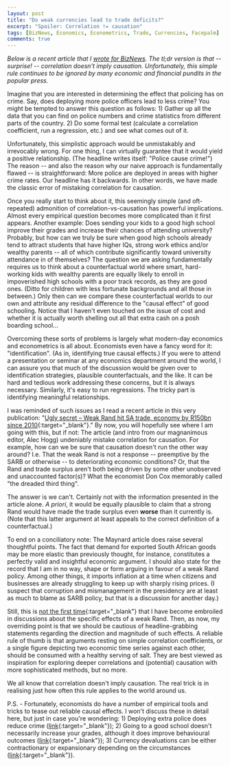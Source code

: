 ```yaml
---
layout: post
title: "Do weak currencies lead to trade deficits?"
excerpt: "Spoiler: Correlation != causation"
tags: [BizNews, Economics, Econometrics, Trade, Currencies, Facepalm]
comments: true
---
```


*Below is a recent article that I [wrote for BizNews](http://www.biznews.com/sa-investing/2016/04/04/debate-not-so-fast-maynard-weak-rand-causing-bad-trade-ac-isnt-logical/). The tl;dr version is that -- surprise! -- correlation doesn't imply causation. Unfortunately, this simple rule continues to be ignored by many economic and financial pundits in the popular press.*

Imagine that you are interested in determining the effect that policing has on crime. Say, does deploying more police officers lead to less crime? You might be tempted to answer this question as follows: 1) Gather up all the data that you can find on police numbers and crime statistics from different parts of the country. 2) Do some formal test (calculate a correlation coefficient, run a regression, etc.) and see what comes out of it.

Unfortunately, this simplistic approach would be unmistakably and irrevocably wrong. For one thing, I can virtually guarantee that it would yield a positive relationship. (The headline writes itself: "Police cause crime!") The reason -- and also the reason why our naive approach is fundamentally flawed -- is straightforward: More police are deployed in areas with higher crime rates. Our headline has it backwards. In other words, we have made the classic error of mistaking correlation for causation.

Once you really start to think about it, this seemingly simple (and oft-repeated) admonition of correlation-vs-causation has powerful implications. Almost every empirical question becomes more complicated than it first appears. Another example: Does sending your kids to a good high school improve their grades and increase their chances of attending university? Probably, but how can we truly be sure when good high schools already tend to attract students that have higher IQs, strong work ethics and/or wealthy parents -- all of which contribute significantly toward university attendance in of themselves? The question we are asking fundamentally requires us to think about a counterfactual world where smart, hard-working kids with wealthy parents are equally likely to enroll in impoverished high schools with a poor track records, as they are good ones. (Ditto for children with less fortunate backgrounds and all those in between.) Only then can we compare these counterfactual worlds to our own and attribute any residual difference to the "causal effect" of good schooling. Notice that I haven't even touched on the issue of cost and whether it is actually worth shelling out all that extra cash on a posh boarding school...

Overcoming these sorts of problems is largely what modern-day economics and econometrics is all about. Economists even have a fancy word for it: "identification". (As in, identifying true causal effects.) If you were to attend a presentation or seminar at any economics department around the world, I can assure you that much of the discussion would be given over to identification strategies, plausible counterfactuals, and the like. It can be hard and tedious work addressing these concerns, but it is always necessary. Similarly, it's easy to run regressions. The tricky part is identifying meaningful relationships.

I was reminded of such issues as I read a recent article in this very publication: "[Ugly secret – Weak Rand hit SA trade, economy by R150bn since 2010](http://www.biznews.com/sa-investing/2016/03/26/maynard-ugly-secret-weak-rand-hit-sa-trade-economy-by-r150bn-since-2010/){:target="_blank"}." By now, you will hopefully see where I am going with this, but if not: The article (and intro from our magnanimous editor, Alec Hogg) undeniably mistake correlation for causation. For example, how can we be sure that causation doesn't run the other way around? I.e. That the weak Rand is not a response -- preemptive by the SARB or otherwise -- to deteriorating economic conditions? Or, that the Rand and trade surplus aren't both being driven by some other unobserved and unaccounted factor(s)? What the economist Don Cox memorably called "the dreaded third thing".

The answer is we can't. Certainly not with the information presented in the article alone. *A priori*, it would be equally plausible to claim that a strong Rand would have made the trade surplus even **worse** than it currently is. (Note that this latter argument at least appeals to the correct definition of a counterfactual.)

To end on a conciliatory note: The Maynard article does raise several thoughtful points. The fact that demand for exported South African goods may be more elastic than previously thought, for instance, constitutes a perfectly valid and insightful economic argument. I should also state for the record that I am in no way, shape or form arguing in favour of a weak Rand policy. Among other things, it imports inflation at a time when citizens and businesses are already struggling to keep up with sharply rising prices. (I suspect that corruption and mismanagement in the presidency are at least as much to blame as SARB policy, but that is a discussion for another day.)

Still, this is [not the first time](https://twitter.com/grant_mcdermott/status/388539572784988160){:target="_blank"} that I have become embroiled in discussions about the specific effects of a weak Rand. Then, as now, my overriding point is that we should be cautious of headline-grabbing statements regarding the direction and magnitude of such effects. A reliable rule of thumb is that arguments resting on simple correlation coefficients, or a single figure depicting two economic time series against each other, should be consumed with a healthy serving of salt. They are best viewed as inspiration for exploring deeper correlations and (potential) causation with more sophisticated methods, but no more.

We all know that correlation doesn't imply causation. The real trick is in realising just how often this rule applies to the world around us.

P.S. - Fortunately, economists do have a number of empirical tools and tricks to tease out reliable causal effects. I won't discuss these in detail here, but just in case you're wondering: 1) Deploying extra police does reduce crime ([link](http://personal.lse.ac.uk/draca/images/draca_machin_witt_AER.pdf){:target="_blank"}); 2) Going to a good school doesn't necessarily increase your grades, although it does improve behavioural outcomes ([link](http://pricetheory.uchicago.edu/levitt/Papers/schoolchoicelottery.pdf){:target="_blank"}); 3) Currency devaluations can be either contractionary or expansionary depending on the circumstances ([link](http://www.sciencedirect.com/science/article/pii/0022199678900077){:target="_blank"}).
